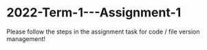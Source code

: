 # 2022-Term-1---Assignment-1
Please follow the steps in the assignment task for code / file version management!
